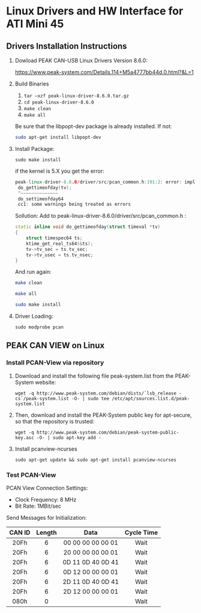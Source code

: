 # Linux Drivers and HW Interface for ATI Mini 45

## Drivers Installation Instructions
1. Dowload PEAK CAN-USB Linux Drivers Version 8.6.0:

   https://www.peak-system.com/Details.114+M5a4777bb44d.0.html?&L=1

2. Build Binaries
   1. ```tar –xzf peak-linux-driver-8.6.0.tar.gz```
   2. ```cd peak-linux-driver-8.6.0```
   3. ```make clean```
   4. ```make all```
   
    Be sure that the libpopt-dev package is already installed. If not:
    ```bash 
    sudo apt-get install libpopt-dev
    ```

3. Install Package:
   
   ``sudo make install``
   
   if the kernel is 5.X you get the error:
   ```cpp
   peak-linux-driver-8.6.0/driver/src/pcan_common.h:191:2: error: implicit declaration of function ‘do_gettimeofday’; did you mean ‘do_settimeofday64’? [-Werror=implicit-function-declaration]
    do_gettimeofday(tv);
    ^~~~~~~~~~~~~~~
    do_settimeofday64
    cc1: some warnings being treated as errors
    ```
    Sollution: 
    Add to peak-linux-driver-8.6.0/driver/src/pcan_common.h :
    ``` cpp
    static inline void do_gettimeofday(struct timeval *tv)
    {
	    struct timespec64 ts;
	    ktime_get_real_ts64(&ts);
	    tv->tv_sec = ts.tv_sec;
	    tv->tv_usec = ts.tv_nsec;
    }
    ```
    And run again:

    ```sh 
    make clean
    ```
    ```sh 
    make all
    ```
    ```sh
    sudo make install
    ```



4. Driver Loading:

   ``sudo modprobe pcan``


## PEAK CAN VIEW on Linux

### Install PCAN-View via repository

1.  Download and install the following file peak-system.list from the PEAK-System website:
   
   	``wget -q http://www.peak-system.com/debian/dists/`lsb_release -cs`/peak-system.list -O- | sudo tee /etc/apt/sources.list.d/peak-system.list``

2. Then, download and install the PEAK-System public key for apt-secure, so that the repository is trusted:
   
   ``wget -q http://www.peak-system.com/debian/peak-system-public-key.asc -O- | sudo apt-key add - ``

3. Install pcanview-ncurses
   
   ``sudo apt-get update && sudo apt-get install pcanview-ncurses``

### Test PCAN-View

PCAN View Connection Settings:

* Clock Frequency: 8 MHz
* Bit Rate: 1MBit/sec
  
Send Messages for Initialization:

| CAN ID | Length  |  Data | Cycle Time  | 
|:-:|:-:|:-:|:-:|
| 20Fh |  6 | 00 00 00 00 00 01  | Wait  |
| 20Fh |  6 | 20 00 00 00 00 01  | Wait  |
| 20Fh |  6 | 0D 11 0D 40 0D 41  | Wait  |
| 20Fh |  6 | 0D 12 00 00 00 01  | Wait  |
| 20Fh |  6 | 2D 11 0D 40 0D 41  | Wait  |
| 20Fh |  6 | 2D 12 00 00 00 01  | Wait  |
| 080h |  0 |   | Wait  |

